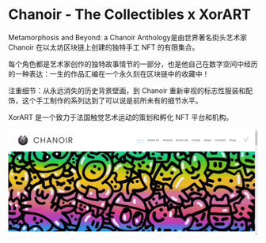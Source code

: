# Chanoir - The Collectibles x XorART

Metamorphosis and Beyond: a Chanoir Anthology是由世界著名街头艺术家 Chanoir 在以太坊区块链上创建的独特手工 NFT 的有限集合。

每个角色都是艺术家创作的独特故事情节的一部分，也是他自己在数字空间中经历的一种表达：一生的作品汇编在一个永久刻在区块链中的收藏中！

注重细节：从永远消失的历史背景壁画，到 Chanoir 重新审视的标志性服装和配饰，这个手工制作的系列达到了可以说是前所未有的细节水平。

XorART 是一个致力于法国触觉艺术运动的策划和孵化 NFT 平台和机构。

![nft](2324134213_new.png)
